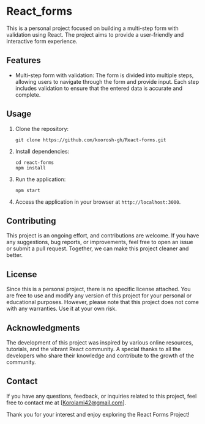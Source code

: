 # React_forms

This is a personal project focused on building a multi-step form with validation using React. The project aims to provide a user-friendly and interactive form experience.

## Features

- Multi-step form with validation: The form is divided into multiple steps, allowing users to navigate through the form and provide input. Each step includes validation to ensure that the entered data is accurate and complete.

## Usage

1. Clone the repository:
   ```
   git clone https://github.com/koorosh-gh/React-forms.git
   ```

2. Install dependencies:
   ```
   cd react-forms
   npm install
   ```

3. Run the application:
   ```
   npm start
   ```

4. Access the application in your browser at `http://localhost:3000`.

## Contributing

This project is an ongoing effort, and contributions are welcome. If you have any suggestions, bug reports, or improvements, feel free to open an issue or submit a pull request. Together, we can make this project cleaner and better.

## License

Since this is a personal project, there is no specific license attached. You are free to use and modify any version of this project for your personal or educational purposes. However, please note that this project does not come with any warranties. Use it at your own risk.

## Acknowledgments

The development of this project was inspired by various online resources, tutorials, and the vibrant React community. A special thanks to all the developers who share their knowledge and contribute to the growth of the community.

## Contact

If you have any questions, feedback, or inquiries related to this project, feel free to contact me at [Korolami42@gmail.com].

Thank you for your interest and enjoy exploring the React Forms Project!
